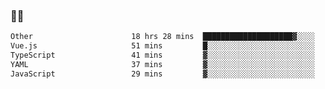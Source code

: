 ### 👨‍💻

<!--START_SECTION:waka-->

```txt
Other                      18 hrs 28 mins  ████████████████████▓░░░░   83.12 %
Vue.js                     51 mins         █░░░░░░░░░░░░░░░░░░░░░░░░   03.85 %
TypeScript                 41 mins         ▓░░░░░░░░░░░░░░░░░░░░░░░░   03.10 %
YAML                       37 mins         ▓░░░░░░░░░░░░░░░░░░░░░░░░   02.82 %
JavaScript                 29 mins         ▓░░░░░░░░░░░░░░░░░░░░░░░░   02.19 %
```

<!--END_SECTION:waka-->
